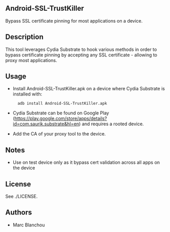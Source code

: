 Android-SSL-TrustKiller
-------
Bypass SSL certificate pinning for most applications on a device.

Description
-------
This tool leverages Cydia Substrate to hook various methods 
in order to bypass certificate pinning by accepting
any SSL certificate - allowing to proxy most applications.

Usage
-------
* Install Android-SSL-TrustKiller.apk on a device where Cydia Substrate is installed with:

        adb install Android-SSL-TrustKiller.apk

* Cydia Substrate can be found on Google Play 
(https://play.google.com/store/apps/details?id=com.saurik.substrate&hl=en) 
and requires a rooted device.
* Add the CA of your proxy tool to the device.

Notes
-------
* Use on test device only as it bypass cert 
validation across all apps on the device

License
-------

See ./LICENSE.

Authors
-------

* Marc Blanchou